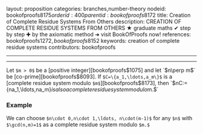 layout: proposition
categories: branches,number-theory
nodeid: bookofproofs$8175
orderid: 400
parentid: bookofproofs$8172
title: Creation of Complete Residue Systems From Others
description: CREATION OF COMPLETE RESIDUE SYSTEMS FROM OTHERS ★ graduate maths ✔ step by step ✚ by the axiomatic method ➜ visit BookOfProofs now!
references: bookofproofs$1272,bookofproofs$8152
keywords: creation of complete residue systems
contributors: bookofproofs

---


---

Let `$m > 0$` be a [positive integer][bookofproofs$1075] and let `$n\perp m$` be [co-prime][bookofproofs$8093]. If `$C=\{a_1,\ldots,a_m\}$` is a [complete residue system modulo `$m$`][bookofproofs$8173], then `$nC:=\{na_1,\ldots,na_m\}$` is also a complete residue system modulo `$m.$`

### Example

We can choose `$n\cdot 0,n\cdot 1,\ldots, n\cdot(m-1)$` for any `$n$` with `$\gcd(n,m)=1$` as a complete residue system modulo `$m.$`
